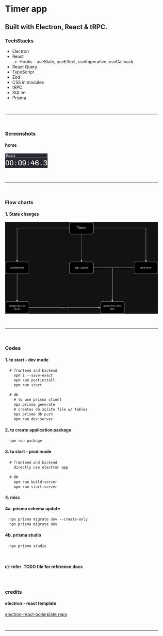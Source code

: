# Timer app

## Built with Electron, React & tRPC.

### TechStacks

- Electron
- React
  - Hooks - useState, useEffect, useImperative, useCallback
- React Query
- TypeScript
- Zod
- CSS in modules
- tRPC
- SQLite
- Prisma

<br /> <hr /> <br />

### Screenshots

#### home

![home.png](./assets/images/screenshots/home.png)

<br /> <hr /> <br />

### Flow charts

#### 1. State changes

![myTimer-updates](./assets/images/flowCharts/myTimer-updates.drawio.png)

<br /> <hr /> <br />

### Codes

#### 1. to start - dev mode

```
  # frontend and backend
    npm i --save-exact
    npm run postinstall
    npm run start

  # db
    # to use prisma client
    npx prisma generate
    # creates db.sqlite file w/ tables
    npx prisma db push
    npm run dev:server

```

#### 2. to create application package

```
  npm run package
```

#### 3. to start - prod mode

```
  # frontend and backend
    directly use electron app

  # db
    npm run build:server
    npm run start:server
```

#### 4. misc

#### 4a. prisma schema update

```
  npx prisma migrate dev --create-only
  npx prisma migrate dev
```

#### 4b. prisma studio

```bash
  npx prisma studio
```

<br />

#### 👉 refer .TODO file for reference docs

<br />

### credits

#### electron - react template

[electron-react-boilerplate repo](https://github.com/electron-react-boilerplate/electron-react-boilerplate)

<br /> <hr /> <br />

